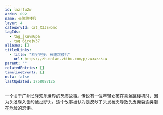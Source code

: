 ```yaml
---
id: lnzrfu2w
order: 692
name: 长隆跳楼机
layer: 4
categoryId: cat_X3JSNomc
tagIds:
  - tag_jKWvm6pa
  - tag_6irejv37
aliases: []
titledLinks:
  - title: "相关链接: 长隆跳楼机"
    url: https://zhuanlan.zhihu.com/p/243462514
parent: ""
relatedEntries: []
timelineEvents: []
nsfw: false
lastUpdated: 1758087125
---
```


一个关于广州长隆欢乐世界的恐怖故事。传说有一位年轻女孩在乘坐跳楼机时，因为头发卷入齿轮被扯断头。这个故事被认为是反映了头发被夹导致头皮撕裂这类潜在危险的恐惧。